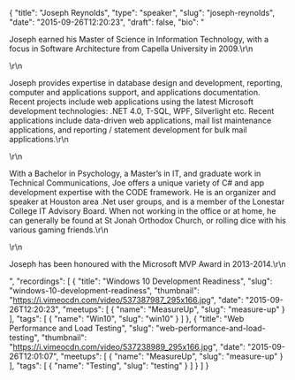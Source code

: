 {
  "title": "Joseph Reynolds",
  "type": "speaker",
  "slug": "joseph-reynolds",
  "date": "2015-09-26T12:20:23",
  "draft": false,
  "bio": "<p>Joseph earned his Master of Science in Information Technology, with a focus in Software Architecture from Capella University in 2009.\r\n</p>\r\n<p>Joseph provides expertise in database design and development, reporting, computer and applications support, and applications documentation. Recent projects include web applications using the latest Microsoft development technologies: .NET 4.0, T-SQL, WPF, Silverlight etc. Recent applications include data-driven web applications, mail list maintenance applications, and reporting / statement development for bulk mail applications.\r\n</p>\r\n<p>With a Bachelor in Psychology, a Master’s in IT, and graduate work in Technical Communications, Joe offers a unique variety of C# and app development expertise with the CODE framework. He is an organizer and speaker at Houston area .Net user groups, and is a member of the Lonestar College IT Advisory Board.  When not working in the office or at home, he can generally be found at St Jonah Orthodox Church, or rolling dice with his various gaming friends.\r\n</p>\r\n<p>Joseph has been honoured with the Microsoft MVP Award in 2013-2014.\r\n</p>",
  "recordings": [
    {
      "title": "Windows 10 Development Readiness",
      "slug": "windows-10-development-readiness",
      "thumbnail": "https://i.vimeocdn.com/video/537387987_295x166.jpg",
      "date": "2015-09-26T12:20:23",
      "meetups": [
        {
          "name": "MeasureUp",
          "slug": "measure-up"
        }
      ],
      "tags": [
        {
          "name": "Win10",
          "slug": "win10"
        }
      ]
    },
    {
      "title": "Web Performance and Load Testing",
      "slug": "web-performance-and-load-testing",
      "thumbnail": "https://i.vimeocdn.com/video/537238989_295x166.jpg",
      "date": "2015-09-26T12:01:07",
      "meetups": [
        {
          "name": "MeasureUp",
          "slug": "measure-up"
        }
      ],
      "tags": [
        {
          "name": "Testing",
          "slug": "testing"
        }
      ]
    }
  ]
}